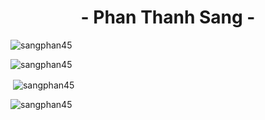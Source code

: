 <h1 align="center">- Phan Thanh Sang -</h1>  
<p align="left"> <img src="https://komarev.com/ghpvc/?username=sangphan45&label=Profile%20views&color=0e75b6&style=flat" alt="sangphan45" /> </p>  

<p><img align="center" src="https://github-readme-stats.vercel.app/api/top-langs?username=sangphan45&show_icons=true&theme=dark&locale=en&layout=compact" alt="sangphan45" /></p>  
  
<p>&nbsp;<img align="center" src="https://github-readme-stats.vercel.app/api?username=sangphan45&show_icons=true&theme=dark&locale=en" alt="sangphan45" /></p>  
  
<p><img align="center" src="https://github-readme-streak-stats.herokuapp.com/?user=sangphan45&theme=dark" alt="sangphan45" /></p>


<!--
**sangphan45/sangphan45** is a ✨ _special_ ✨ repository because its `README.md` (this file) appears on your GitHub profile.

Here are some ideas to get you started:

- 🔭 I’m currently working on ...
- 🌱 I’m currently learning ...
- 👯 I’m looking to collaborate on ...
- 🤔 I’m looking for help with ...
- 💬 Ask me about ...
- 📫 How to reach me: ...
- 😄 Pronouns: ...
- ⚡ Fun fact: ...
-->
